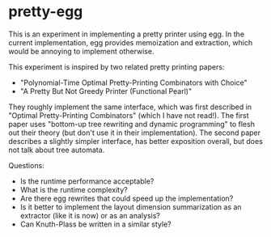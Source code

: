 # pretty-egg

This is an experiment in implementing a pretty printer using egg. In the current implementation, egg provides memoization and extraction, which would be annoying to implement otherwise.

This experiment is inspired by two related pretty printing papers:
- "Polynomial-Time Optimal Pretty-Printing Combinators with Choice"
- "A Pretty But Not Greedy Printer (Functional Pearl)"

They roughly implement the same interface, which was first described in "Optimal Pretty-Printing Combinators" (which I have not read!). The first paper uses "bottom-up tree rewriting and dynamic programming" to flesh out their theory (but don't use it in their implementation). The second paper describes a slightly simpler interface, has better exposition overall, but does not talk about tree automata.

Questions:
- Is the runtime performance acceptable?
- What is the runtime complexity?
- Are there egg rewrites that could speed up the implementation?
- Is it better to implement the layout dimension summarization as an extractor (like it is now) or as an analysis?
- Can Knuth-Plass be written in a similar style?
